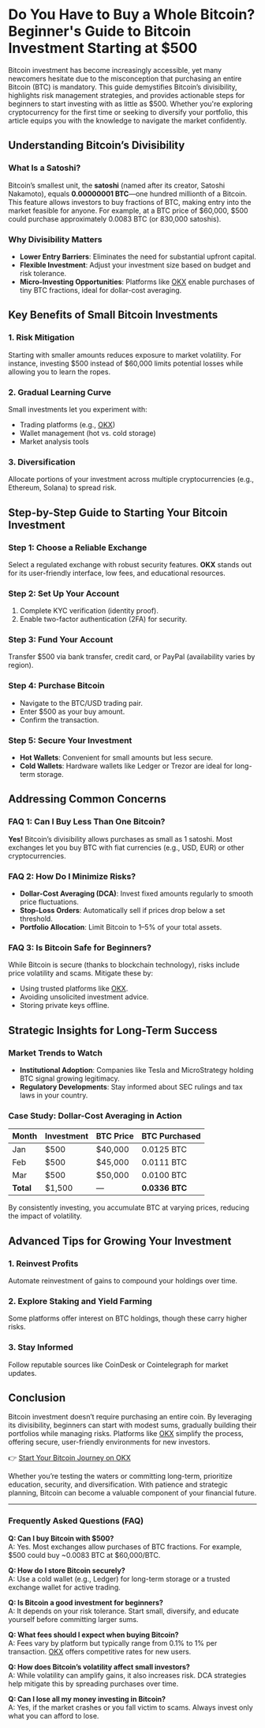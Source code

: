 # Do You Have to Buy a Whole Bitcoin? Beginner's Guide to Bitcoin Investment Starting at $500  

Bitcoin investment has become increasingly accessible, yet many newcomers hesitate due to the misconception that purchasing an entire Bitcoin (BTC) is mandatory. This guide demystifies Bitcoin’s divisibility, highlights risk management strategies, and provides actionable steps for beginners to start investing with as little as $500. Whether you're exploring cryptocurrency for the first time or seeking to diversify your portfolio, this article equips you with the knowledge to navigate the market confidently.  

## Understanding Bitcoin’s Divisibility  

### What Is a Satoshi?  
Bitcoin’s smallest unit, the **satoshi** (named after its creator, Satoshi Nakamoto), equals **0.00000001 BTC**—one hundred millionth of a Bitcoin. This feature allows investors to buy fractions of BTC, making entry into the market feasible for anyone. For example, at a BTC price of $60,000, $500 could purchase approximately 0.0083 BTC (or 830,000 satoshis).  

### Why Divisibility Matters  
- **Lower Entry Barriers**: Eliminates the need for substantial upfront capital.  
- **Flexible Investment**: Adjust your investment size based on budget and risk tolerance.  
- **Micro-Investing Opportunities**: Platforms like [OKX](https://bit.ly/okx-bonus) enable purchases of tiny BTC fractions, ideal for dollar-cost averaging.  

## Key Benefits of Small Bitcoin Investments  

### 1. Risk Mitigation  
Starting with smaller amounts reduces exposure to market volatility. For instance, investing $500 instead of $60,000 limits potential losses while allowing you to learn the ropes.  

### 2. Gradual Learning Curve  
Small investments let you experiment with:  
- Trading platforms (e.g., [OKX](https://bit.ly/okx-bonus))  
- Wallet management (hot vs. cold storage)  
- Market analysis tools  

### 3. Diversification  
Allocate portions of your investment across multiple cryptocurrencies (e.g., Ethereum, Solana) to spread risk.  

## Step-by-Step Guide to Starting Your Bitcoin Investment  

### Step 1: Choose a Reliable Exchange  
Select a regulated exchange with robust security features. **OKX** stands out for its user-friendly interface, low fees, and educational resources.  

### Step 2: Set Up Your Account  
1. Complete KYC verification (identity proof).  
2. Enable two-factor authentication (2FA) for security.  

### Step 3: Fund Your Account  
Transfer $500 via bank transfer, credit card, or PayPal (availability varies by region).  

### Step 4: Purchase Bitcoin  
- Navigate to the BTC/USD trading pair.  
- Enter $500 as your buy amount.  
- Confirm the transaction.  

### Step 5: Secure Your Investment  
- **Hot Wallets**: Convenient for small amounts but less secure.  
- **Cold Wallets**: Hardware wallets like Ledger or Trezor are ideal for long-term storage.  

## Addressing Common Concerns  

### FAQ 1: Can I Buy Less Than One Bitcoin?  
**Yes!** Bitcoin’s divisibility allows purchases as small as 1 satoshi. Most exchanges let you buy BTC with fiat currencies (e.g., USD, EUR) or other cryptocurrencies.  

### FAQ 2: How Do I Minimize Risks?  
- **Dollar-Cost Averaging (DCA)**: Invest fixed amounts regularly to smooth price fluctuations.  
- **Stop-Loss Orders**: Automatically sell if prices drop below a set threshold.  
- **Portfolio Allocation**: Limit Bitcoin to 1–5% of your total assets.  

### FAQ 3: Is Bitcoin Safe for Beginners?  
While Bitcoin is secure (thanks to blockchain technology), risks include price volatility and scams. Mitigate these by:  
- Using trusted platforms like [OKX](https://bit.ly/okx-bonus).  
- Avoiding unsolicited investment advice.  
- Storing private keys offline.  

## Strategic Insights for Long-Term Success  

### Market Trends to Watch  
- **Institutional Adoption**: Companies like Tesla and MicroStrategy holding BTC signal growing legitimacy.  
- **Regulatory Developments**: Stay informed about SEC rulings and tax laws in your country.  

### Case Study: Dollar-Cost Averaging in Action  
| Month | Investment | BTC Price | BTC Purchased |  
|-------|------------|-----------|---------------|  
| Jan   | $500       | $40,000   | 0.0125 BTC    |  
| Feb   | $500       | $45,000   | 0.0111 BTC    |  
| Mar   | $500       | $50,000   | 0.0100 BTC    |  
| **Total** | $1,500    | —         | **0.0336 BTC** |  

By consistently investing, you accumulate BTC at varying prices, reducing the impact of volatility.  

## Advanced Tips for Growing Your Investment  

### 1. Reinvest Profits  
Automate reinvestment of gains to compound your holdings over time.  

### 2. Explore Staking and Yield Farming  
Some platforms offer interest on BTC holdings, though these carry higher risks.  

### 3. Stay Informed  
Follow reputable sources like CoinDesk or Cointelegraph for market updates.  

## Conclusion  

Bitcoin investment doesn’t require purchasing an entire coin. By leveraging its divisibility, beginners can start with modest sums, gradually building their portfolios while managing risks. Platforms like [OKX](https://bit.ly/okx-bonus) simplify the process, offering secure, user-friendly environments for new investors.  

👉 [Start Your Bitcoin Journey on OKX](https://bit.ly/okx-bonus)  

Whether you’re testing the waters or committing long-term, prioritize education, security, and diversification. With patience and strategic planning, Bitcoin can become a valuable component of your financial future.  

---

### Frequently Asked Questions (FAQ)  

**Q: Can I buy Bitcoin with $500?**  
A: Yes. Most exchanges allow purchases of BTC fractions. For example, $500 could buy ~0.0083 BTC at $60,000/BTC.  

**Q: How do I store Bitcoin securely?**  
A: Use a cold wallet (e.g., Ledger) for long-term storage or a trusted exchange wallet for active trading.  

**Q: Is Bitcoin a good investment for beginners?**  
A: It depends on your risk tolerance. Start small, diversify, and educate yourself before committing larger sums.  

**Q: What fees should I expect when buying Bitcoin?**  
A: Fees vary by platform but typically range from 0.1% to 1% per transaction. [OKX](https://bit.ly/okx-bonus) offers competitive rates for new users.  

**Q: How does Bitcoin’s volatility affect small investors?**  
A: While volatility can amplify gains, it also increases risk. DCA strategies help mitigate this by spreading purchases over time.  

**Q: Can I lose all my money investing in Bitcoin?**  
A: Yes, if the market crashes or you fall victim to scams. Always invest only what you can afford to lose.